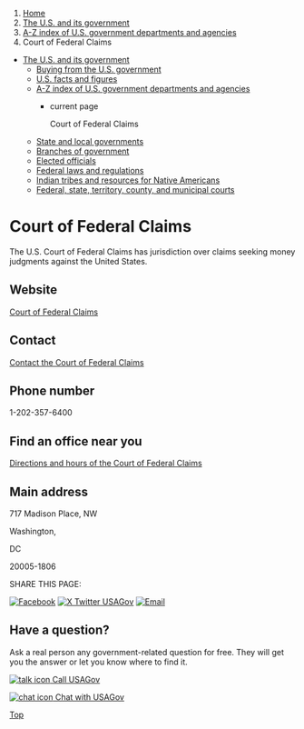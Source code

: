 1. [Home](/)
2. [The U.S. and its government](/about-the-us)
3. [A-Z index of U.S. government departments and agencies](/agency-index)
4. Court of Federal Claims

* [The U.S. and its government](/about-the-us)
  + [Buying from the U.S. government](/buy-from-government)
  + [U.S. facts and figures](/facts-figures)
  + [A-Z index of U.S. government departments and agencies](/agency-index)
    - current page

      Court of Federal Claims
  + [State and local governments](/state-local-governments)
  + [Branches of government](/branches-of-government)
  + [Elected officials](/elected-officials)
  + [Federal laws and regulations](/laws-and-regulations)
  + [Indian tribes and resources for Native Americans](/tribes)
  + [Federal, state, territory, county, and municipal courts](/courts)

Court of Federal Claims
=======================

The U.S. Court of Federal Claims has jurisdiction over claims seeking money judgments against the United States.

Website
-------

[Court of Federal Claims](http://www.uscfc.uscourts.gov/)

Contact
-------

[Contact the Court of Federal Claims](http://www.uscfc.uscourts.gov/court-directory)

Phone number
------------

1-202-357-6400

Find an office near you
-----------------------

[Directions and hours of the Court of Federal Claims](http://www.uscfc.uscourts.gov/hours-directions)

Main address
------------

717 Madison Place, NW
  

Washington,

DC

20005-1806

SHARE THIS PAGE:

[![Facebook](/themes/custom/usagov/images/social-media-icons/Facebook_Icon.svg)](https://www.facebook.com/sharer/sharer.php?u=https://www.usa.gov/agencies/court-of-federal-claims&v=3)
[![X Twitter USAGov](/themes/custom/usagov/images/social-media-icons/X_Twitter_Icon.svg?version=2)](https://twitter.com/intent/tweet?source=webclient&text=https://www.usa.gov/agencies/court-of-federal-claims)
[![Email](/themes/custom/usagov/images/social-media-icons/Email_Icon.svg?version=2)](mailto:?subject=https://www.usa.gov/agencies/court-of-federal-claims)

Have a question?
----------------

Ask a real person any government-related question for free. They will get you the answer or let you know where to find it.

[![talk icon](/themes/custom/usagov/images/ICONS_talk.png)
Call USAGov](/phone)

[![chat icon](/themes/custom/usagov/images/ICONS_chat.png)
Chat with USAGov](/chat)

[Top](#main-content)